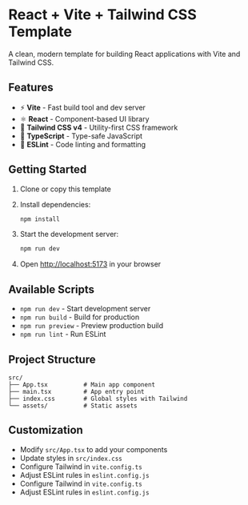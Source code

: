 # React + Vite + Tailwind CSS Template

A clean, modern template for building React applications with Vite and Tailwind CSS.

## Features

- ⚡ **Vite** - Fast build tool and dev server
- ⚛️ **React** - Component-based UI library
- 🎨 **Tailwind CSS v4** - Utility-first CSS framework
- 📝 **TypeScript** - Type-safe JavaScript
- 🔧 **ESLint** - Code linting and formatting

## Getting Started

1. Clone or copy this template
2. Install dependencies:

   ```bash
   npm install
   ```

3. Start the development server:

   ```bash
   npm run dev
   ```

4. Open [http://localhost:5173](http://localhost:5173) in your browser

## Available Scripts

- `npm run dev` - Start development server
- `npm run build` - Build for production
- `npm run preview` - Preview production build
- `npm run lint` - Run ESLint

## Project Structure

```text
src/
├── App.tsx          # Main app component
├── main.tsx         # App entry point
├── index.css        # Global styles with Tailwind
└── assets/          # Static assets
```

## Customization

- Modify `src/App.tsx` to add your components
- Update styles in `src/index.css`
- Configure Tailwind in `vite.config.ts`
- Adjust ESLint rules in `eslint.config.js`
- Configure Tailwind in `vite.config.ts`
- Adjust ESLint rules in `eslint.config.js`

